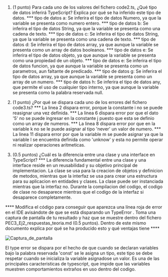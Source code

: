1. (1 punto) Para cada uno de los valores del fichero code2.ts, ¿Qué tipo de datos inferirá TypeScript? Explica por qué se ha inferido este tipo de datos.
    *** tipo de datos a: Se inferira el tipo de datos Numero, ya que la variable se presenta como numero entero.
    *** tipo de datos b: Se inferira el tipo de datos String, ya que la variable se presenta como una cadena de texto.
    *** tipo de datos c: Se inferira el tipo de datos String, ya que la variable se presenta como una cadena de texto.
    *** tipo de datos d: Se inferira el tipo de datos array, ya que aunque la variable se presenta como un array de datos booleanos.
    *** tipo de datos e: Se inferira el tipo de datos objeto, ya que aunque la variable se presenta como una propiedad de un objeto.
    *** tipo de datos e: Se inferira el tipo de datos funcion, ya que aunque la variable se presenta como un parametros, aun faltante de predicado.
    *** tipo de datos g: Se inferira el tipo de datos array, ya que aunque la variable se presenta como un array de un numero.
    *** tipo de datos h: Se inferira el tipo de datos any, que permite el uso de cualquier tipo interno, ya que aunque la variable se presenta como la palabra reservada null.
     
2. (1 punto) ¿Por qué se dispara cada uno de los errores del fichero code3.ts?
    *** La linea 2 dispara error, porque la constante i no se puede reasignar una vez definida.
    *** La linea 6 dispara error por que el dato '5' no se puede ingresar en la constante j puesto que esta se definio como un array de numeros.
    *** La linea 8 dispara error por que en la variable k no se le puede asignar al tipo 'never' un valor de numero.
    *** La linea 11 dispara error por que la variable m se puede asignar ya que la variable l se encuentra definida como 'unknow' y esta no permite operar ni realizar operaciones aritmeticas.


3. (0.5 puntos) ¿Cuál es la diferencia entre una clase y una interface en TypeScript?
    *** La diferencia fundamental entre una clase y una interface reside en un reusabilidad y su objetivo principal de implementacion. La clase se usa para la creacion de objetos y definicion de metodos, mientras que la interfaz se usa para crear una estructura para su aplicacion en entidades y clases. La clase puede ser instanciada mientras que la interfaz no. Durante la compilacion del codigo, el codigo de clase no desaparece mientras que el codigo de la interfaz si desaparece completamente.

**** Modifica el código para conseguir que aparezca una línea roja de error en el IDE avisándote de que se está disparando un TypeError . Toma una captura de pantalla de tu resultado y haz que se muestre dentro del fichero PEC3_Ej2_respuestas_teoria.md (0.5 puntos). Dentro de este mismo documento explica por qué se ha producido esto y qué ventajas tiene ****    

![Captura_de_pantalla](https://github.com/joalopezmo/PEC3-Frontend/blob/master/PEC3_Ej2/PEC3_Ej2%5Ccaptura.png)

El type error se dispara por el hecho de que cuando se declaran variables bajo la palabra reservada 'const' se le asigna un tipo, este tipo se debe respetar cuando se inicializa la variable asignadose un valor. Es una de las principales caracteristicas de typescript, que impide que las variables muestren comportamientos extraños en uso dentro del codigo.


